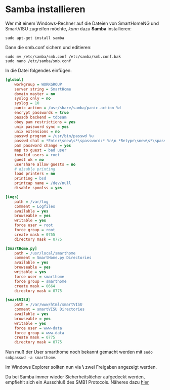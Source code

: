 # Samba installieren

Wer mit einem Windows-Rechner auf die Dateien von SmartHomeNG und SmartVISU zugreifen möchte,
_kann_ dazu **Samba** installieren:

```
sudo apt-get install samba
```

Dann die smb.conf sichern und editieren:

```
sudo mv /etc/samba/smb.conf /etc/samba/smb.conf.bak
sudo nano /etc/samba/smb.conf
```

In die Datei folgendes einfügen:

```ini
[global]
    workgroup = WORKGROUP
    server string = SmartHome
    domain master = no
    syslog only = no
    syslog = 10
    panic action = /usr/share/samba/panic-action %d
    encrypt passwords = true
    passdb backend = tdbsam
    obey pam restrictions = yes
    unix password sync = yes
    unix extensions = no
    passwd program = /usr/bin/passwd %u
    passwd chat = *Enter\snew\s*\spassword:* %n\n *Retype\snew\s*\spassword:* %n\n *password\supdated\ssuccessfully* .
    pam password change = yes
    map to guest = bad user
    invalid users = root
    guest ok = no
    usershare allow guests = no
    # disable printing
    load printers = no
    printing = bsd
    printcap name = /dev/null
    disable spoolss = yes

[Logs]
    path = /var/log
    comment = Logfiles
    available = yes
    browseable = yes
    writable = yes
    force user = root
    force group = root
    create mask = 0755
    directory mask = 0775

[SmartHome.py]
    path = /usr/local/smarthome
    comment = SmartHome.py Directories
    available = yes
    browseable = yes
    writable = yes
    force user = smarthome
    force group = smarthome
    create mask = 0664
    directory mask = 0775

[smartVISU]
    path = /var/www/html/smartVISU
    comment = smartVISU Directories
    available = yes
    browseable = yes
    writable = yes
    force user = www-data
    force group = www-data
    create mask = 0775
    directory mask = 0775
```

Nun muß der User smarthome noch bekannt gemacht werden mit ``sudo smbpasswd -a smarthome``.

Im Windows Explorer sollten nun via **\\<IP des Rechners oder hostname>** zwei Freigaben angezeigt werden.

Da bei Samba immer wieder Sicherheitslöcher aufgedeckt werden, empfiehlt sich ein Ausschluß des SMB1 Protocols. Näheres dazu [hier](https://www.samba.org/samba/docs/man/manpages-3/smb.conf.5.html)

